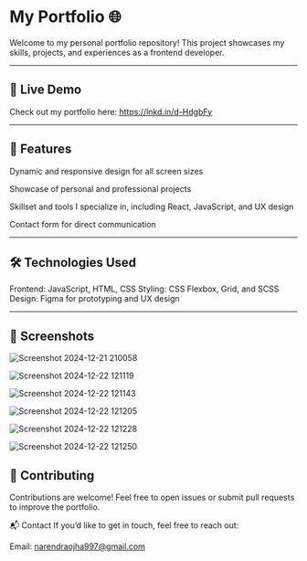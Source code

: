 # My Portfolio 🌐

Welcome to my personal portfolio repository! This project showcases my skills, projects, and experiences as a frontend developer.

---

## 🔗 Live Demo

Check out my portfolio here:  https://lnkd.in/d-HdgbFy

---

## 🚀 Features

Dynamic and responsive design for all screen sizes

Showcase of personal and professional projects

Skillset and tools I specialize in, including React, JavaScript, and UX design

Contact form for direct communication

---

## 🛠️ Technologies Used

Frontend: JavaScript, HTML, CSS
Styling: CSS Flexbox, Grid, and SCSS
Design: Figma for prototyping and UX design

---

## 📸 Screenshots 

![Screenshot 2024-12-21 210058](https://github.com/user-attachments/assets/9e4f2a17-046d-4d56-a583-dde69a485645)


![Screenshot 2024-12-22 121119](https://github.com/user-attachments/assets/10852aab-cf2b-4720-8534-d628b707a004)


![Screenshot 2024-12-22 121143](https://github.com/user-attachments/assets/e194334c-d9d3-457b-8710-aa9810337594)


![Screenshot 2024-12-22 121205](https://github.com/user-attachments/assets/b562d903-a99c-4677-926a-1425b88e5ef2)


![Screenshot 2024-12-22 121228](https://github.com/user-attachments/assets/4bd53ce1-62c5-4a77-a2ea-972d24b53e91)


![Screenshot 2024-12-22 121250](https://github.com/user-attachments/assets/e1d0064d-f0c4-4583-9a45-1052c04dfa02)
 

## 🤝 Contributing
Contributions are welcome! Feel free to open issues or submit pull requests to improve the portfolio.

📬 Contact
If you’d like to get in touch, feel free to reach out:

Email: narendraojha997@gmail.com
